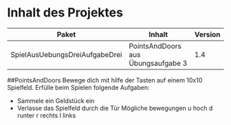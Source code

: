 # Inhalt des Projektes

| Paket | Inhalt | Version |
|---------|--------|--------|
| SpielAusUebungsDreiAufgabeDrei | PointsAndDoors aus Übungsaufgabe 3 | 1.4 |


##PointsAndDoors
Bewege dich mit hilfe der Tasten auf einem 10x10 Spielfeld.
Erfülle beim Spielen folgende Aufgaben:
 - Sammele ein Geldstück ein
 - Verlasse das Spielfeld durch die Tür
Mögliche bewegungen
    u      hoch
    d      runter
    r      rechts
    l      links 